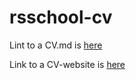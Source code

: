 # rsschool-cv

Lint to a CV.md is [here](https://github.com/ValeriyaGlx/rsschool-cv/blob/gh-pages/cv.md)

Link to a CV-website is [here](https://valeriyaglx.github.io/rsschool-cv/)

